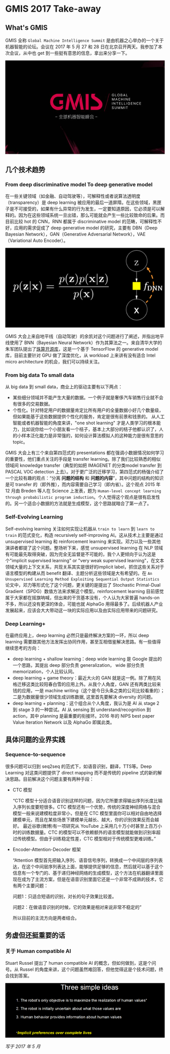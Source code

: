 # GMIS 2017 Take-away

## What's GMIS

GMIS 全称 `Global Machine Intelligence Summit` 是由机器之心举办的一个关于机器智能的论坛。会议在 2017 年 5 月 27 和 28 日在北京召开两天。我参加了本次会议，从中也 get 到一些挺有意思的信息，拿出来分享一下。

![Alt text|center](assets/gmis-2017/image-0.png)

## 几个技术趋势

### From deep discriminative model To deep generative model

在一些关键领域（如金融、自动驾驶等），可解释性或者说算法透明度（transparency）是 deep learning 被应用的最后一道屏障。在这些领域，黑匣子是不可接受的，如果有什么异常的行为发生，一定要知道原因，它必须是可以解释的。因为在这些领域系统一旦出错，那么可能就会产生一些比较致命的后果。而目前比较 hot 的 CNN，RNN 都属于 discriminative model 的范畴，可解释性不好，应用的需求促成了 deep generative model 的研究，主要有 DBN（Deep Bayesian Network），GAN（Generative Adversarial Network），VAE（Variational Auto Encoder）。

![Alt text|center](assets/gmis-2017/image-1.png)

GMIS 大会上来自地平线（自动驾驶）的余凯对这个问题进行了阐述，并指出地平线使用了 BNN（Bayesian Neural Network）作为其算法之一。来自清华大学的朱军团队提出了[珠算开源库](https://github.com/thu-ml/zhusuan)，这是一个基于 TensorFlow 的 generative model 库，目前主要针对 GPU 做了深度优化，从 workload 上来讲有没有适合 Intel micro architecture 的机会，我们可以持续关注。

### From big data To small data

从 big data 到 small data，商业上的驱动主要有以下两点：
- 某些细分领域并不能产生大量的数据。一个例子就是奢侈汽车销售行业就不会有很多的交易数据。
- 个性化。针对特定用户的数据量肯定比所有用户的全量数据小好几个数量级，但如果能基于这些数据提供个性化的服务，肯定是很有前景和钱景的。
从人工智能或者机器智能的角度来讲，"one shot learning" 才是人类学习的根本能力，比如说你给一个小朋友看一个桔子，基本上大部分的桔子他都认识了，人的小样本泛化能力是非常强的，如何设计算法模拟人的这种能力是很有意思的 topic。

GMIS 大会上有三个来自第四范式的 presentations 都在强调小数据情况如何学习的重要性，他们重点关注的手段是 transfer learning。除了我们比较熟悉的相似领域间 knowledge transfer（典型的如把 IMAGENET 的分类model transfer 到 PASCAL VOC detection 上去）。对于更广泛的迁移学习，第四范式的杨强介绍了一个比较有趣的观点：“分离 **问题的结构** 和 **问题的内容**”，其中问题的结构的知识是可 transfer 的（即外推），而内容需要自己学习（即内省）。这个观点 2015 年 12 月由 Breden 等人在 Science 上发表，题为 `Human-level concept learning through probabilistic program induction`。个人觉得这个观点是很有启发性的。另一个适合小数据的方法就是生成模型，这个思路就暗合了第一点了。

### Self-Evolving Learning
Self-evolving learning 关注如何实现让机器从 `train to learn` 到 `learn to train` 的范式变化，构造 recursively self-improving AI。这从技术上主要是通过 unsupervised learning 和 reinforcement learning 来实现。邓力以及一些其他演讲者都提了这个问题。整场听下来，感觉 unsupervised learning 在 NLP 领域有可能最先取得突破，因为完全无监督是不可能的，我个人更倾向于认为这是个"implicit supervised learning" or "very weak supervised learning"，在文本领域大量的上下文关系，共现关系其实是很好的implicit label，抓住这些关系对于语言模型的构建从而 benefit 翻译、主题分析这些领域是大有希望的。在 `An Unsupervised Learning Method Exploiting Sequential Output Statistics` 论文中，邓力等形式化了这个问题，更关键的是提出了 Stochastic Primal-Dual Gradient（SPDG）数值方法来求解这个模型。reinforcement learning 目前感觉属于大家都在摇旗呐喊，但出来的干货基本没有，个人认为大家普遍 hands-on 不多，所以还没有更深的体会，可能也就 AlphaGo 用得最多了。后续机器人产业发展起来，应该会大大带动这一块的实际应用以及由实际应用带来的问题研究。

### Deep Learning+
在最终应用上，deep learning 必然只是最终解决方案的一环，所以 deep learning 需要跟其他方法发挥出协同作用，甚至互相借鉴解决思路。有一些值得继续思考的方向：
 - deep learning + shallow learning：deep wide learning 是 Google 提出的一个思路，其提出 deep 部分负责 generalization， wide 部分负责 memorization，个人比较认同。
 - deep learning + game theory：最近大火的 GAN 就是这一例。除了用在风格迁移这类比较阳春白雪的应用上外。从我个人角度，GAN 还有两类比较来钱的应用，一是 machine writing（这个是今日头条之类的公司比较看重的）；二是为数据量很少领域生成训练数据, 这里首先要解决 diversity 的问题。
 - deep learning + planning：这个组合从个人角度，我认为是 AI 从 stage 2 到 stage 3 的一种尝试。AI 从 sensing 到 understand/recognition 到 action，其中 planning 是最重要的衔接环。2016 年的 NIPS best paper Value Iteration Network 以及 AlphaGo 即属此类。

## 具体问题的业界实践
### Sequence-to-sequence
很多问题可以归到 seq2seq 的范式下，如语音识别，翻译，TTS等。Deep Learning 对这类问题提供了 direct mapping 而不是传统的 pipeline 式的新的解决思路。目前解决这个问题主要有两种手段：
- CTC 模型
  
	“CTC 模型十分适合语音识别这样的问题，因为它所要求得输出序列长度比输入序列长度要短很多。CTC 模型还有一个优势，传统的深度神经网络与混合模型一般来说建模粒度非常小，但是在 CTC 模型里面你可以相对自由地选择建模单元，而且在某些场景下建模单元越长、越大，你的识别效果反而会越好。
	最近谷歌(微博)有一项研究从 YouTube 上采用几十万小时甚至上百万小时的训练数据量。CTC 的模型可以不依赖额外的语言模型就能做到识别率超过传统模型。但由于训练稳定性差，CTC 模型相对于传统模型更难训练。”
- Encoder-Attention-Decoder 框架
  
	“Attention 模型首先把输入序列、语音信号序列，转换成一个中间层的序列表达，在这个中间层序列表达上面，能够提供足够的信息，然后就可以基于这个信息有一个专门的、基于递归神经网络的生成模型，这个方法在机器翻译里面现在成为了主流方案，但是在语音识别里面它还是一个非常不成熟的技术，它有两个主要问题：
    
    问题1：只适合短语的识别，对长的句子效果比较差。
    
    问题2：在做语音识别的时候，它的效果是相对来说非常不稳定的”
  
  所以目前的主流方向是两者结合。

## 务虚但还挺重要的话
### 关于 Human compatible AI
Stuart Russel 提出了 human compatible AI 的概念，但如何做到，这是个问号。从 Russel 的角度来讲，这个问题虽然难回答，但他觉得这是个技术问题，终会找到答案。

![Alt text|center](assets/gmis-2017/image-2.png)

*写于 2017 年 5 月*
